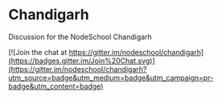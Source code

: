 # Chandigarh
Discussion for the NodeSchool Chandigarh

[![Join the chat at https://gitter.im/nodeschool/chandigarh](https://badges.gitter.im/Join%20Chat.svg)](https://gitter.im/nodeschool/chandigarh?utm_source=badge&utm_medium=badge&utm_campaign=pr-badge&utm_content=badge)
